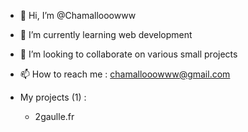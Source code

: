 - 👋 Hi, I’m @Chamallooowww
- 🌱 I’m currently learning web development
- 💞️ I’m looking to collaborate on various small projects
- 📫 How to reach me : chamallooowww@gmail.com

- My projects (1) :
  - 2gaulle.fr

<!---
Chamallooowww/Chamallooowww is a ✨ special ✨ repository because its `README.md` (this file) appears on your GitHub profile.
You can click the Preview link to take a look at your changes.
--->
